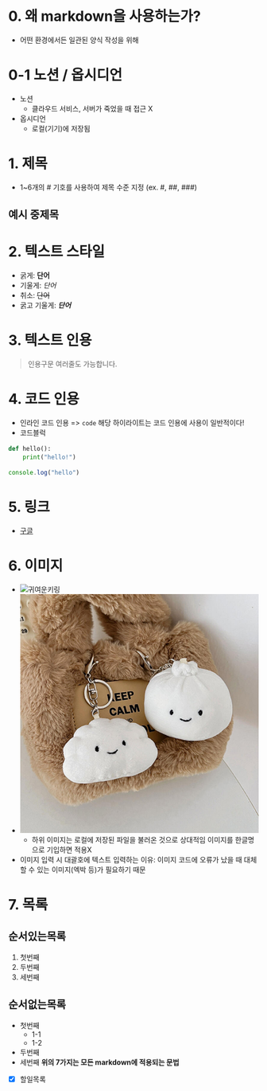 # 0. 왜 markdown을 사용하는가?
- 어떤 환경에서든 일관된 양식 작성을 위해

# 0-1 노션 / 옵시디언
- 노션
    - 클라우드 서비스, 서버가 죽었을 때 접근 X
- 옵시디언
    - 로컬(기기)에 저장됨

# 1. 제목
- 1~6개의 # 기호를 사용하여 제목 수준 지정 (ex. #, ##, ###)

## 예시 중제목

# 2. 텍스트 스타일
- 굵게: **단어**
- 기울게: *단어*
- 취소: ~~단어~~
- 굵고 기울게: ***단어***


# 3. 텍스트 인용
> 인용구문
> 여러줄도 가능합니다.

# 4. 코드 인용

- 인라인 코드 인용 => `code` 해당 하이라이트는 코드 인용에 사용이 일반적이다!
- 코드블럭
```python
def hello(): 
    print("hello!")
```

```javascript
console.log("hello")
```

# 5. 링크
- [구글](https://google.com)

# 6. 이미지
- ![귀여운키링](https://image.artbox.co.kr/upload/C00001/goods/800_800/249/240315005125249.jpg?s=/goods/org/249/240315005125249.jpg)
- ![귀여운키링](../assets/keyring.jpg)
    - 하위 이미지는 로컬에 저장된 파일을 불러온 것으로 상대적임
이미지를 한글명으로 기입하면 적용X
- 이미지 입력 시 대괄호에 텍스트 입력하는 이유:
이미지 코드에 오류가 났을 때 대체할 수 있는 이미지(엑박 등)가 필요하기 때문

# 7. 목록

## 순서있는목록
1. 첫번째
2. 두번째
3. 세번째
## 순서없는목록
- 첫번째
    - 1-1
    - 1-2
- 두번째
- 세번째
**위의 7가지는 모든 markdown에 적용되는 문법**



- [x] 할일목록